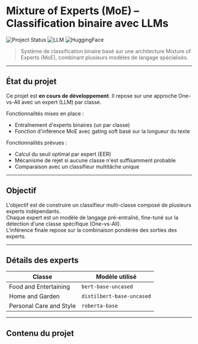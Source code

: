 # Mixture of Experts (MoE) – Classification binaire avec LLMs

![Project Status](https://img.shields.io/badge/status-en%20construction-yellow)
![LLM](https://img.shields.io/badge/model-BERT%2C%20DistilBERT%2C%20RoBERTa-purple)
![HuggingFace](https://img.shields.io/badge/framework-HuggingFace%20Transformers%20Pytorch-blue)

> Système de classification binaire basé sur une architecture Mixture of Experts (MoE), combinant plusieurs modèles de langage spécialisés.

---

## État du projet

Ce projet est **en cours de développement**. Il repose sur une approche One-vs-All avec un expert (LLM) par classe.

Fonctionnalités mises en place :
- Entraînement d'experts binaires (un par classe)
- Fonction d'inférence MoE avec gating soft basé sur la longueur du texte

Fonctionnalités prévues :
- Calcul du seuil optimal par expert (EER)
- Mécanisme de rejet si aucune classe n'est suffisamment probable
- Comparaison avec un classifieur multitâche unique

---

## Objectif

L'objectif est de construire un classifieur multi-classe composé de plusieurs experts indépendants.  
Chaque expert est un modèle de langage pré-entraîné, fine-tuné sur la détection d'une classe spécifique (One-vs-All).  
L’inférence finale repose sur la combinaison pondérée des sorties des experts.

---

## Détails des experts

| Classe                    | Modèle utilisé           |
|---------------------------|---------------------------|
| Food and Entertaining     | `bert-base-uncased`       |
| Home and Garden           | `distilbert-base-uncased` |
| Personal Care and Style   | `roberta-base`            |

---

## Contenu du projet

